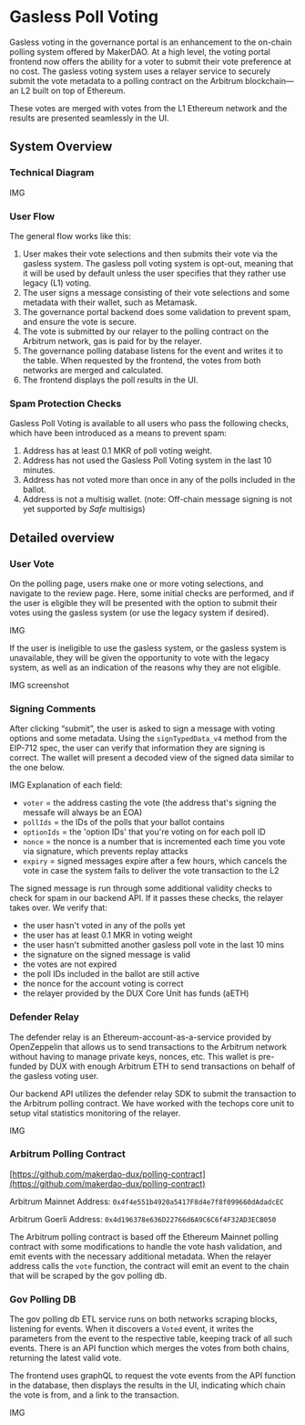 # Gasless Poll Voting

Gasless voting in the governance portal is an enhancement to the on-chain polling system offered by MakerDAO. At a high level, the voting portal frontend now offers the ability for a voter to submit their vote preference at no cost. The gasless voting system uses a relayer service to securely submit the vote metadata to a polling contract on the Arbitrum blockchain—an L2 built on top of Ethereum.

These votes are merged with votes from the L1 Ethereum network and the results are presented seamlessly in the UI.

## System Overview
### Technical Diagram
IMG
### User Flow
The general flow works like this:

1. User makes their vote selections and then submits their vote via the gasless system. The gasless poll voting system is opt-out, meaning that it will be used by default unless the user specifies that they rather use legacy (L1) voting.
2. The user signs a message consisting of their vote selections and some metadata with their wallet, such as Metamask.
3. The governance portal backend does some validation to prevent spam, and ensure the vote is secure.
4. The vote is submitted by our relayer to the polling contract on the Arbitrum network, gas is paid for by the relayer.
5. The governance polling database listens for the event and writes it to the table. When requested by the frontend, the votes from both networks are merged and calculated.
6. The frontend displays the poll results in the UI.
### Spam Protection Checks
Gasless Poll Voting is available to all users who pass the following checks, which have been introduced as a means to prevent spam:

1. Address has at least 0.1 MKR of poll voting weight.
2. Address has not used the Gasless Poll Voting system in the last 10 minutes.
3. Address has not voted more than once in any of the polls included in the ballot.
4. Address is not a multisig wallet. (note: Off-chain message signing is not yet supported by *Safe* multisigs)



## Detailed overview

### User Vote
On the polling page, users make one or more voting selections, and navigate to the review page. Here, some initial checks are performed, and if the user is eligible they will be presented with the option to submit their votes using the gasless system (or use the legacy system if desired).

IMG

If the user is ineligible to use the gasless system, or the gasless system is unavailable, they will be given the opportunity to vote with the legacy system, as well as an indication of the reasons why they are not eligible.

IMG screenshot


### Signing Comments

After clicking “submit”, the user is asked to sign a message with voting options and some metadata. Using the `signTypedData_v4` method from the EIP-712 spec, the user can verify that information they are signing is correct. The wallet will present a decoded view of the signed data similar to the one below.

IMG
Explanation of each field:
* `voter` = the address casting the vote (the address that's signing the messafe will always be an EOA)
* `pollIds` = the IDs of the polls that your ballot contains
* `optionIds` = the 'option IDs' that you're voting on for each poll ID
* `nonce` = the nonce is a number that is incremented each time you vote via signature, which prevents replay attacks
* `expiry` = signed messages expire after a few hours, which cancels the vote in case the system fails to deliver the vote transaction to the L2

The signed message is run through some additional validity checks to check for spam in our backend API. If it passes these checks, the relayer takes over. We verify that:
* the user hasn't voted in any of the polls yet
* the user has at least 0.1 MKR in voting weight
* the user hasn't submitted another gasless poll vote in the last 10 mins
* the signature on the signed message is valid
* the votes are not expired
* the poll IDs included in the ballot are still active
* the nonce for the account voting is correct
* the relayer provided by the DUX Core Unit has funds (aETH)

### Defender Relay

The defender relay is an Ethereum-account-as-a-service provided by OpenZeppelin that allows us to send transactions to the Arbitrum network without having to manage private keys, nonces, etc. This wallet is pre-funded by DUX with enough Arbitrum ETH to send transactions on behalf of the gasless voting user.

Our backend API utilizes the defender relay SDK to submit the transaction to the Arbitrum polling contract. We have worked with the techops core unit to setup vital statistics monitoring of the relayer.

IMG

### Arbitrum Polling Contract

[https://github.com/makerdao-dux/polling-contract](https://github.com/makerdao-dux/polling-contract)

Arbitrum Mainnet Address: `0x4f4e551b4920a5417F8d4e7f8f099660dAdadcEC`

Arbitrum Goerli Address: `0x4d196378e636D22766d6A9C6C6f4F32AD3ECB050`

The Arbitrum polling contract is based off the Ethereum Mainnet polling contract with some modifications to handle the vote hash validation, and emit events with the necessary additional metadata. When the relayer address calls the `vote` function, the contract will emit an event to the chain that will be scraped by the gov polling db.

### Gov Polling DB

The gov polling db ETL service runs on both networks scraping blocks, listening for events. When it discovers a `Voted` event, it writes the parameters from the event to the respective table, keeping track of all such events. There is an API function which merges the votes from both chains, returning the latest valid vote.

The frontend uses graphQL to request the vote events from the API function in the database, then displays the results in the UI, indicating which chain the vote is from, and a link to the transaction.

IMG
